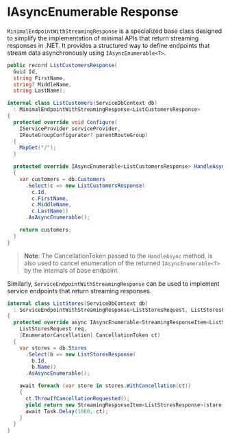 # IAsyncEnumerable Response

`MinimalEndpointWithStreamingResponse` is a specialized base class designed to simplify the implementation of minimal APIs that return streaming responses in .NET. It provides a structured way to define endpoints that stream data asynchronously using `IAsyncEnumerable<T>`.

``` csharp
public record ListCustomersResponse(
  Guid Id,
  string FirstName,
  string? MiddleName,
  string LastName);

internal class ListCustomers(ServiceDbContext db)
  : MinimalEndpointWithStreamingResponse<ListCustomersResponse>
{
  protected override void Configure(
    IServiceProvider serviceProvider,
    IRouteGroupConfigurator? parentRouteGroup)
  {
    MapGet("/");
  }

  protected override IAsyncEnumerable<ListCustomersResponse> HandleAsync(CancellationToken ct)
  {
    var customers = db.Customers
      .Select(c => new ListCustomersResponse(
        c.Id,
        c.FirstName,
        c.MiddleName,
        c.LastName))
      .AsAsyncEnumerable();

    return customers;
  }
}
```
>**Note**: The CancellationToken passed to the `HandleAsync` method, is also used to cancel enumeration of the returned `IAsyncEnumerable<T>` by the internals of base endpoint.

Similarly, `ServiceEndpointWithStreamingResponse` can be used to implement service endpoints that return streaming responses.
``` csharp
internal class ListStores(ServiceDbContext db)
  : ServiceEndpointWithStreamingResponse<ListStoresRequest, ListStoresResponse>
{
  protected override async IAsyncEnumerable<StreamingResponseItem<ListStoresResponse>> HandleAsync(
    ListStoresRequest req,
    [EnumeratorCancellation] CancellationToken ct)
  {
    var stores = db.Stores
      .Select(b => new ListStoresResponse(
        b.Id,
        b.Name))
      .AsAsyncEnumerable();

    await foreach (var store in stores.WithCancellation(ct))
    {
      ct.ThrowIfCancellationRequested();
      yield return new StreamingResponseItem<ListStoresResponse>(store, "store");
      await Task.Delay(1000, ct);
    }
  }
}
```